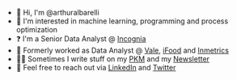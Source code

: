 - 👋 Hi, I'm @arthuralbarelli
- 👀 I'm interested in machine learning, programming and process optimization
- ❓ I'm a Senior Data Analyst @ [Incognia](https://www.incognia.com/)
- 🚂 Formerly worked as Data Analyst @ [Vale](https://vale.com/pt/), [iFood](https://www.ifood.com.br/) and [Inmetrics](https://inmetrics.com.br/)
- ✍🏻 Sometimes I write stuff on my [PKM](https://arthuralbarelli.github.io/pkm/) and my [Newsletter](https://arthuralbarelli.substack.com/)
- 🤝 Feel free to reach out via [LinkedIn](https://www.linkedin.com/in/arthuralbarelli/) and [Twitter](https://x.com/arthuralbarelli)
